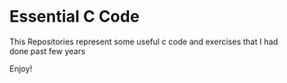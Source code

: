 # Essential C Code

This Repositories represent some useful c code and exercises that I had done past few years

Enjoy!
